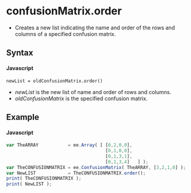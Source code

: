 # confusionMatrix.order
- Creates a new list indicating the name and order of the rows and columns of a specified confusion matrix.
       
## Syntax

#### Javascript

```
newList = oldConfusionMatrix.order()
```
- *newList* is the new list of name and order of rows and columns.
- *oldConfusionMatrix* is the specified confusion matrix.

## Example

#### Javascript
```javascript
var TheARRAY           = ee.Array( [ [0,2,0,0],  
                                     [0,1,0,0],  
                                     [0,1,3,1], 
                                     [0,1,3,4]   ] ); 
var TheCONFUSIONMATRIX = ee.ConfusionMatrix( TheARRAY, [3,2,1,0] ); 
var NewLIST            = TheCONFUSIONMATRIX.order(); 
print( TheCONFUSIONMATRIX ); 
print( NewLIST ); 
```
